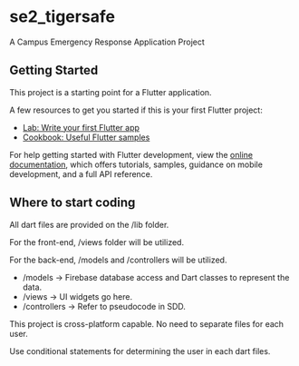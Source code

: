 # se2_tigersafe

A Campus Emergency Response Application Project

## Getting Started

This project is a starting point for a Flutter application.

A few resources to get you started if this is your first Flutter project:

- [Lab: Write your first Flutter app](https://docs.flutter.dev/get-started/codelab)
- [Cookbook: Useful Flutter samples](https://docs.flutter.dev/cookbook)

For help getting started with Flutter development, view the
[online documentation](https://docs.flutter.dev/), which offers tutorials,
samples, guidance on mobile development, and a full API reference.

## Where to start coding

All dart files are provided on the /lib folder. 

For the front-end, /views folder will be utilized. 

For the back-end, /models and /controllers will be utilized.

- /models -> Firebase database access and Dart classes to represent the data. 
- /views -> UI widgets go here.
- /controllers -> Refer to pseudocode in SDD.

This project is cross-platform capable. No need to separate files for each user.

Use conditional statements for determining the user in each dart files.
